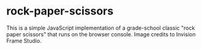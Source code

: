 # rock-paper-scissors

This is a simple JavaScript implementation of a grade-school classic "rock paper scissors" that runs on the browser console. Image credits to Invision Frame Studio. 